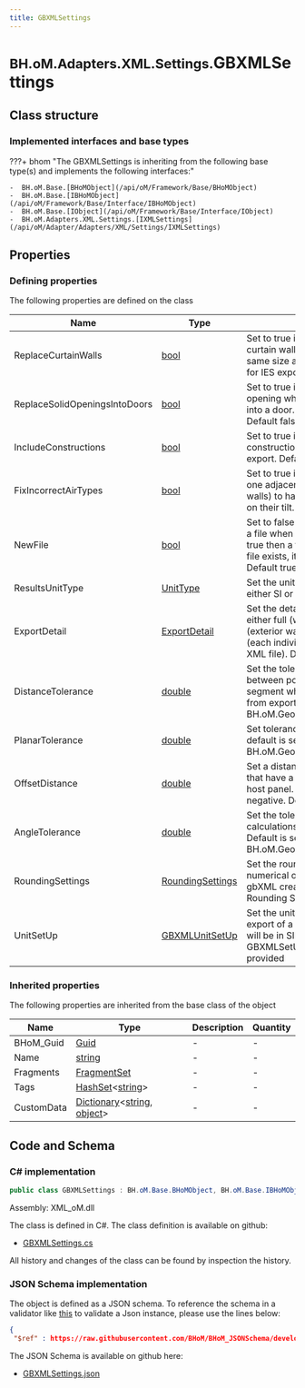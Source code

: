```yaml
---
title: GBXMLSettings
---
```


# <small>BH.oM.Adapters.XML.Settings.</small>**GBXMLSettings**



## Class structure

### Implemented interfaces and base types

???+ bhom "The GBXMLSettings is inheriting from the following base type(s) and implements the following interfaces:"

    -  BH.oM.Base.[BHoMObject](/api/oM/Framework/Base/BHoMObject)
    -  BH.oM.Base.[IBHoMObject](/api/oM/Framework/Base/Interface/IBHoMObject)
    -  BH.oM.Base.[IObject](/api/oM/Framework/Base/Interface/IObject)
    -  BH.oM.Adapters.XML.Settings.[IXMLSettings](/api/oM/Adapter/Adapters/XML/Settings/IXMLSettings)


## Properties



### Defining properties

The following properties are defined on the class

| Name             | Type             | Description      | Quantity         |
|------------------|------------------|------------------|------------------|
| ReplaceCurtainWalls | [bool](https://learn.microsoft.com/en-us/dotnet/api/System.Boolean?view=netstandard-2.0) | Set to true if you want to replace curtain walls to have openings the same size as the wall. This is useful for IES exports. Default false | - |
| ReplaceSolidOpeningsIntoDoors | [bool](https://learn.microsoft.com/en-us/dotnet/api/System.Boolean?view=netstandard-2.0) | Set to true if you want to replace an opening which is marked as solid into a door. Useful for IES exports. Default false | - |
| IncludeConstructions | [bool](https://learn.microsoft.com/en-us/dotnet/api/System.Boolean?view=netstandard-2.0) | Set to true if you want to include construction and material data in the export. Default false | - |
| FixIncorrectAirTypes | [bool](https://learn.microsoft.com/en-us/dotnet/api/System.Boolean?view=netstandard-2.0) | Set to true if you want air types with one adjacent space (i.e. external air walls) to have their type fixed based on their tilt. Default false | - |
| NewFile | [bool](https://learn.microsoft.com/en-us/dotnet/api/System.Boolean?view=netstandard-2.0) | Set to false if you want to append to a file when pushing XML. If set to true then a file will be created. If a file exists, it will be overwritten. Default true | - |
| ResultsUnitType | [UnitType](/api/oM/Adapter/Adapters/XML/Enums/UnitType) | Set the unit type for the results to be either SI or Imperial. Default SI | - |
| ExportDetail | [ExportDetail](/api/oM/Adapter/Adapters/XML/Enums/ExportDetail) | Set the detail of your export to be either full (whole building), shell (exterior walls only), or spaces (each individual space as its own XML file). Default full | - |
| DistanceTolerance | [double](https://learn.microsoft.com/en-us/dotnet/api/System.Double?view=netstandard-2.0) | Set the tolerance for distance between points to define a 'short' segment which should be removed from export, default is set to BH.oM.Geometry.Tolerance.Distance | - |
| PlanarTolerance | [double](https://learn.microsoft.com/en-us/dotnet/api/System.Double?view=netstandard-2.0) | Set tolerance for planar surfaces, default is set to BH.oM.Geometry.Tolerance.Distance | - |
| OffsetDistance | [double](https://learn.microsoft.com/en-us/dotnet/api/System.Double?view=netstandard-2.0) | Set a distance to offset openings that have a area &gt;= the area of the host panel. Value should be negative. Defaults to -0.001 | - |
| AngleTolerance | [double](https://learn.microsoft.com/en-us/dotnet/api/System.Double?view=netstandard-2.0) | Set the tolerance for angle calculations when exporting to XML. Default is set to BH.oM.Geometry.Tolerance.Angle | - |
| RoundingSettings | [RoundingSettings](/api/oM/Adapter/Adapters/XML/GBXML/RoundingSettings) | Set the rounding options for numerical outputs to be used within gbXML creation. Default is per the Rounding Settings defaults | - |
| UnitSetUp | [GBXMLUnitSetUp](/api/oM/Adapter/Adapters/XML/GBXML/GBXMLUnitSetUp) | Set the units to be used for the export of a gbXML file. Default units will be in SI using the defaults of the GBXMLSetUp object if none are provided | - |


### Inherited properties
The following properties are inherited from the base class of the object

| Name             | Type             | Description      | Quantity         |
|------------------|------------------|------------------|------------------|
| BHoM_Guid | [Guid](https://learn.microsoft.com/en-us/dotnet/api/System.Guid?view=netstandard-2.0) | - | - |
| Name | [string](https://learn.microsoft.com/en-us/dotnet/api/System.String?view=netstandard-2.0) | - | - |
| Fragments | [FragmentSet](/api/oM/Framework/Base/FragmentSet) | - | - |
| Tags | [HashSet](https://learn.microsoft.com/en-us/dotnet/api/System.Collections.Generic.HashSet-1?view=netstandard-2.0)&lt;[string](https://learn.microsoft.com/en-us/dotnet/api/System.String?view=netstandard-2.0)&gt; | - | - |
| CustomData | [Dictionary](https://learn.microsoft.com/en-us/dotnet/api/System.Collections.Generic.Dictionary-2?view=netstandard-2.0)&lt;[string](https://learn.microsoft.com/en-us/dotnet/api/System.String?view=netstandard-2.0), [object](https://learn.microsoft.com/en-us/dotnet/api/System.Object?view=netstandard-2.0)&gt; | - | - |


## Code and Schema

### C# implementation

``` C# title="C#"
public class GBXMLSettings : BH.oM.Base.BHoMObject, BH.oM.Base.IBHoMObject, BH.oM.Base.IObject, BH.oM.Adapters.XML.Settings.IXMLSettings
```

Assembly: XML_oM.dll

The class is defined in C#. The class definition is available on github:

- [GBXMLSettings.cs](https://github.com/BHoM/XML_Toolkit/blob/develop/XML_oM/Settings\GBXMLSettings.cs)

All history and changes of the class can be found by inspection the history.
### JSON Schema implementation

The object is defined as a JSON schema. To reference the schema in a validator like [this](https://www.jsonschemavalidator.net/) to validate a Json instance, please use the lines below:

``` json title="JSON Schema"
{
 "$ref" : https://raw.githubusercontent.com/BHoM/BHoM_JSONSchema/develop/XML_oM/Settings/GBXMLSettings.json}
```

The JSON Schema is available on github here:

- [GBXMLSettings.json](https://github.com/BHoM/BHoM_JSONSchema/blob/develop/XML_oM/Settings/GBXMLSettings.json)
